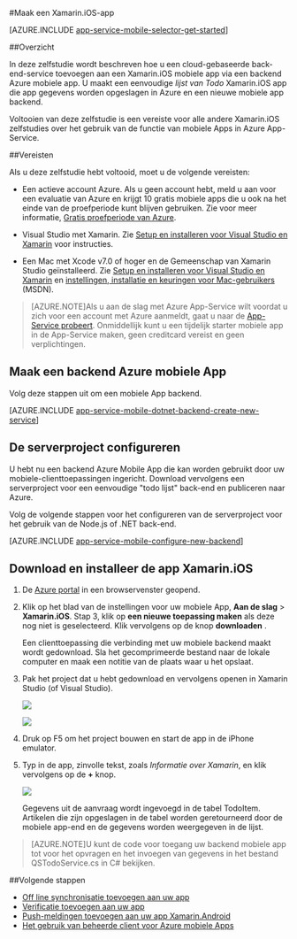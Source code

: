 <properties
    pageTitle="Aan de slag met Azure App Service Mobile Apps voor apps Xamarin.iOS | Microsoft Azure"
    description="Volg deze zelfstudie aan de slag met het gebruik van mobiele Apps voor de ontwikkeling van Xamarin.iOS."
    services="app-service\mobile"
    documentationCenter="xamarin"
    authors="adrianhall"
    manager="dwrede"
    editor=""/>

<tags
    ms.service="app-service-mobile"
    ms.workload="na"
    ms.tgt_pltfrm="mobile-xamarin-ios"
    ms.devlang="dotnet"
    ms.topic="hero-article"
    ms.date="10/01/2016"
    ms.author="adrianha"/>


#<a name="create-a-xamarinios-app"></a>Maak een Xamarin.iOS-app

[AZURE.INCLUDE [app-service-mobile-selector-get-started](../../includes/app-service-mobile-selector-get-started.md)]

##<a name="overview"></a>Overzicht

In deze zelfstudie wordt beschreven hoe u een cloud-gebaseerde back-end-service toevoegen aan een Xamarin.iOS mobiele app via een backend Azure mobiele app.  U maakt een eenvoudige _lijst van Todo_ Xamarin.iOS app die app gegevens worden opgeslagen in Azure en een nieuwe mobiele app backend.

Voltooien van deze zelfstudie is een vereiste voor alle andere Xamarin.iOS zelfstudies over het gebruik van de functie van mobiele Apps in Azure App-Service.

##<a name="prerequisites"></a>Vereisten

Als u deze zelfstudie hebt voltooid, moet u de volgende vereisten:

* Een actieve account Azure. Als u geen account hebt, meld u aan voor een evaluatie van Azure en krijgt 10 gratis mobiele apps die u ook na het einde van de proefperiode kunt blijven gebruiken. Zie voor meer informatie, [Gratis proefperiode van Azure](https://azure.microsoft.com/pricing/free-trial/).

* Visual Studio met Xamarin. Zie [Setup en installeren voor Visual Studio en Xamarin](https://msdn.microsoft.com/library/mt613162.aspx) voor instructies.

* Een Mac met Xcode v7.0 of hoger en de Gemeenschap van Xamarin Studio geïnstalleerd. Zie [Setup en installeren voor Visual Studio en Xamarin](https://msdn.microsoft.com/library/mt613162.aspx) en [instellingen, installatie en keuringen voor Mac-gebruikers](https://msdn.microsoft.com/library/mt488770.aspx) (MSDN).

>[AZURE.NOTE]Als u aan de slag met Azure App-Service wilt voordat u zich voor een account met Azure aanmeldt, gaat u naar de [App-Service probeert](https://tryappservice.azure.com/?appServiceName=mobile). Onmiddellijk kunt u een tijdelijk starter mobiele app in de App-Service maken, geen creditcard vereist en geen verplichtingen.

## <a name="create-an-azure-mobile-app-backend"></a>Maak een backend Azure mobiele App

Volg deze stappen uit om een mobiele App backend.

[AZURE.INCLUDE [app-service-mobile-dotnet-backend-create-new-service](../../includes/app-service-mobile-dotnet-backend-create-new-service.md)]

## <a name="configure-the-server-project"></a>De serverproject configureren

U hebt nu een backend Azure Mobile App die kan worden gebruikt door uw mobiele-clienttoepassingen ingericht. Download vervolgens een serverproject voor een eenvoudige "todo lijst" back-end en publiceren naar Azure.

Volg de volgende stappen voor het configureren van de serverproject voor het gebruik van de Node.js of .NET back-end.

[AZURE.INCLUDE [app-service-mobile-configure-new-backend](../../includes/app-service-mobile-configure-new-backend.md)]

## <a name="download-and-run-the-xamarinios-app"></a>Download en installeer de app Xamarin.iOS

1. De [Azure portal] in een browservenster geopend.

2. Klik op het blad van de instellingen voor uw mobiele App, **Aan de slag** > **Xamarin.iOS**. Stap 3, klik op **een nieuwe toepassing maken** als deze nog niet is geselecteerd.  Klik vervolgens op de knop **downloaden** .

    Een clienttoepassing die verbinding met uw mobiele backend maakt wordt gedownload. Sla het gecomprimeerde bestand naar de lokale computer en maak een notitie van de plaats waar u het opslaat.

3. Pak het project dat u hebt gedownload en vervolgens openen in Xamarin Studio (of Visual Studio).

    ![][9]

    ![][8]

4. Druk op F5 om het project bouwen en start de app in de iPhone emulator.

5. Typ in de app, zinvolle tekst, zoals _Informatie over Xamarin_, en klik vervolgens op de **+** knop.

    ![][10]

    Gegevens uit de aanvraag wordt ingevoegd in de tabel TodoItem. Artikelen die zijn opgeslagen in de tabel worden geretourneerd door de mobiele app-end en de gegevens worden weergegeven in de lijst.

>[AZURE.NOTE]U kunt de code voor toegang uw backend mobiele app tot voor het opvragen en het invoegen van gegevens in het bestand QSTodoService.cs in C# bekijken.

##<a name="next-steps"></a>Volgende stappen

* [Off line synchronisatie toevoegen aan uw app](app-service-mobile-xamarin-ios-get-started-offline-data.md)
* [Verificatie toevoegen aan uw app](app-service-mobile-xamarin-ios-get-started-users.md)
* [Push-meldingen toevoegen aan uw app Xamarin.Android](app-service-mobile-xamarin-ios-get-started-push.md)
* [Het gebruik van beheerde client voor Azure mobiele Apps](app-service-mobile-dotnet-how-to-use-client-library.md)

<!-- Anchors. -->
[Getting started with mobile app backends]:#getting-started
[Create a new mobile app backend]:#create-new-service
[Next Steps]:#next-steps

<!-- Images. -->
[6]: ./media/app-service-mobile-xamarin-ios-get-started/xamarin-ios-quickstart.png
[8]: ./media/app-service-mobile-xamarin-ios-get-started/mobile-xamarin-project-ios-vs.png
[9]: ./media/app-service-mobile-xamarin-ios-get-started/mobile-xamarin-project-ios-xs.png
[10]: ./media/app-service-mobile-xamarin-ios-get-started/mobile-quickstart-startup-ios.png

<!-- URLs. -->
[Azure portal]: https://portal.azure.com/

